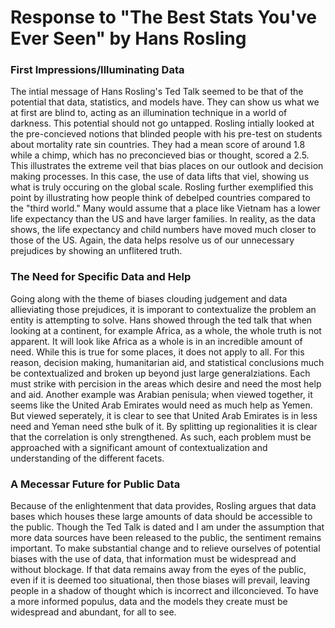 # Response to "The Best Stats You've Ever Seen" by Hans Rosling

### First Impressions/Illuminating Data

  The intial message of Hans Rosling's Ted Talk seemed to be that of the potential that data, statistics, and models have. They can show us what we at first are blind to, acting as an illumination technique in a world of darkness. This potential should not go untapped. Rosling intially looked at the pre-concieved notions that blinded people with his pre-test on students about mortality rate sin countries. They had a mean score of around 1.8 while a chimp, which has no preconcieved bias or thought, scored a 2.5. This illustrates the extreme veil that bias places on our outlook and decision making processes. In this case, the use of data lifts that viel, showing us what is truly occuring on the global scale.  Rosling further exemplified this point by illustrating how people think of debelped countries compared to the "third world." Many would assume that a place like Vietnam has a lower life expectancy than the US and have larger families. In reality, as the data shows, the life expectancy and child numbers have moved much closer to those of the US. Again, the data helps resolve us of our unnecessary prejudices by showing an unflitered truth.
  
### The Need for Specific Data and Help
  
  Going along with the theme of biases clouding judgement and data allieviating those prejudices, it is imporant to contextualize the problem an entity is attempting to solve. Hans showed through the ted talk that when looking at a continent, for example Africa, as a whole, the whole truth is not apparent. It will look like Africa as a whole is in an incredible amount of need. While this is true for some places, it does not apply to all. For this reason, decision making, humanitarian aid, and statistical conclusions much be contextualized and broken up beyond just large generalziations. Each must strike with percision in the areas which desire and need the most help and aid. Another example was Arabian penisula; when viewed together, it seems like the United Arab Emirates would need as much help as Yemen. But viewed seperately, it is clear to see that United Arab Emirates is in less need and Yeman need sthe bulk of it. By splitting up regionalities it is clear that the correlation is only strengthened. As such, each problem must be approached with a significant amount of contextualization and understanding of the different facets. 
   
### A Mecessar Future for Public Data
  
  Because of the enlightenment that data provides, Rosling argues that data bases which houses these large amounts of data should be accessible to the public. Though the Ted Talk is dated and I am under the assumption that more data sources have been released to the public, the sentiment remains important. To make substantial change and to relieve ourselves of potential biases with the use of data, that information must be widespread and without blockage. If that data remains away from the eyes of the public, even if it is deemed too situational, then those biases will prevail, leaving people in a shadow of thought which is incorrect and illconcieved. To have a more informed populus, data and the models they create must be widespread and abundant, for all to see. 
  

